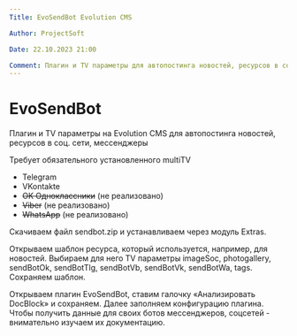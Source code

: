 ```yaml
---
Title: EvoSendBot Evolution CMS

Author: ProjectSoft

Date: 22.10.2023 21:00

Comment: Плагин и TV параметры для автопостинга новостей, ресурсов в соц. сети, мессенджеры
---
```

# EvoSendBot

Плагин и TV параметры на Evolution CMS для автопостинга новостей, ресурсов в соц. сети, мессенджеры

Требует обязательного установленного multiTV
* Telegram
* VKontakte
* ~~OK Одноклассники~~ (не реализовано)
* ~~Viber~~ (не реализовано)
* ~~WhatsApp~~ (не реализовано)

Скачиваем файл sendbot.zip и устанавливаем через модуль Extras.

Открываем шаблон ресурса, который используется, например, для новостей. Выбираем для него TV параметры imageSoc, photogallery, sendBotOk, sendBotTlg, sendBotVb, sendBotVk, sendBotWa, tags. Сохраняем шаблон.

Открываем плагин EvoSendBot, ставим галочку «Анализировать DocBlock» и сохраняем.
Далее заполняем конфигурацию плагина. Чтобы получить данные для своих ботов мессенджеров, соцсетей - внимательно изучаем их документацию.